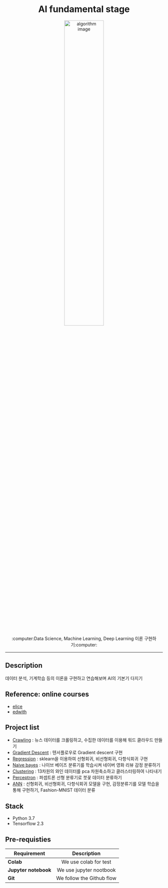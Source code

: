 <h1 align="center">AI fundamental stage</h1>
<p align="center">
    <img alt="algorithm image" src="https://user-images.githubusercontent.com/53554014/89105614-82385b80-d45d-11ea-9221-91d367bb1059.jpg" width=50% height=50% />
</p>
<p align="center">
  :computer:Data Science, Machine Learning, Deep Learning 이론 구현하기:computer:
</p>

* * *

## Description
데이터 분석, 기계학습 등의 이론을 구현하고 연습해보며 AI의 기본기 다지기

## Reference: online courses
* [elice](https://elice.io/)
* [edwith](https://www.edwith.org/)

## Project list
* [Crawling](https://github.com/seraaaayeo/Study-AI/tree/master/crawling%26wc) : 뉴스 데이터를 크롤링하고, 수집한 데이터를 이용해 워드 클라우드 만들기
* [Gradient Descent](https://github.com/seraaaayeo/Study-AI/blob/master/edwith/Gradient%20descent/gradient_descent_test1.ipynb) : 텐서플로우로 Gradient descent 구현
* [Regression](https://github.com/seraaaayeo/Study-AI/tree/master/elice/2_Regression) : sklearn을 이용하여 선형회귀, 비선형회귀, 다항식회귀 구현
* [Naive bayes](https://github.com/seraaaayeo/Study-AI/blob/master/elice/3_Naive_Bayes/Naive_Bayesian_(5)_Sentiment%20Classifier.ipynb) : 나이브 베이즈 분류기를 학습시켜 네이버 영화 리뷰 감정 분류하기
* [Clustering](https://github.com/seraaaayeo/Study-AI/blob/master/elice/4_KMeans_Clustering/test_KMeans.ipynb) : 13차원의 와인 데이터를 pca 차원축소하고 클러스터링하여 나타내기
* [Perceptron](https://github.com/seraaaayeo/Study-AI/blob/master/elice/5_Perceptron/perceptron_iris.ipynb) : 퍼셉트론 선형 분류기로 붓꽃 데이터 분류하기
* [ANN](https://github.com/seraaaayeo/Study-AI/tree/master/elice/6_ANN) : 선형회귀, 비선형회귀, 다항식회귀 모델을 구현, 감정분류기를 모델 학습을 통해 구현하기, Fashion-MNIST 데이터 분류

## Stack
* Python 3.7
* Tensorflow 2.3

## Pre-requisties
|  <center>Requirement</center> |  <center>Description</center> |  
|:--------|:--------:|
|**Colab** | <center>We use colab for test</center> |
|**Jupyter notebook** | <center>We use jupyter nootbook</center> |
|**Git** | <center>We follow the Github flow</center> |
